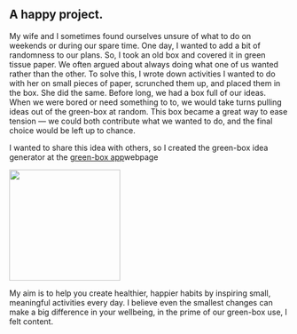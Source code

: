 <html lang="en">
<head>
    <meta charset="UTF-8">
    <meta name="viewport" content="width=device-width, initial-scale=1.0">
    <title>The Green-box</title>
    <link rel="stylesheet" href="override.css">
</head>
<body>
    <article>
        <h1>A happy project.</h1>
        <p>My wife and I sometimes found ourselves unsure of what to do on weekends or during our spare time. One day, I wanted to add a bit of randomness to our plans. So, I took an old box and covered it in green tissue paper. We often argued about always doing what one of us wanted rather than the other. To solve this, I wrote down activities I wanted to do with her on small pieces of paper, scrunched them up, and placed them in the box. She did the same. Before long, we had a box full of our ideas. When we were bored or need something to to, we would take turns pulling ideas out of the green-box at random. This box became a great way to ease tension — we could both contribute what we wanted to do, and the final choice would be left up to chance.</p>
        <p>I wanted to share this idea with others, so I created the green-box idea generator at the <a href="https://www.green-box.app" target="_blank">green-box app</a>webpage</p>
        <p><img src="https://www.green-box.app/img/box.png" style="width:200px; height:auto;"></p>
        <p>My aim is to help you create healthier, happier habits by inspiring small, meaningful activities every day. I believe even the smallest changes can make a big difference in your wellbeing, in the prime of our green-box use, I felt content.</p>
    </article>
</body>
</html>

